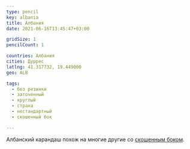 ```yaml
---
type: pencil
key: albania
title: Албания
date: 2021-06-16T13:45:47+03:00

gridSize: 1
pencilCount: 1

countries: Албания
cities: Дуррес
latlng: 41.317732, 19.449000
geo: ALB

tags:
  - без резинки
  - заточенный
  - круглый
  - страна
  - нестандартный
  - скошенный бок

---
```


Албанский карандаш похож на многие другие со [скошенным боком](?tag=скошенный%20бок).
